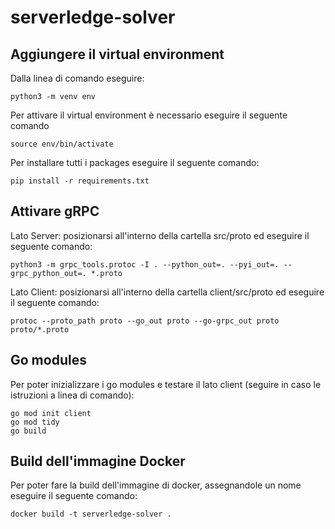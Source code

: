 # serverledge-solver

## Aggiungere il virtual environment
Dalla linea di comando eseguire:
```
python3 -m venv env
```
Per attivare il virtual environment è necessario eseguire il seguente comando
```
source env/bin/activate
```
Per installare tutti i packages eseguire il seguente comando:
```
pip install -r requirements.txt
```

## Attivare gRPC
Lato Server: posizionarsi all'interno della cartella src/proto ed eseguire il seguente comando:
```
python3 -m grpc_tools.protoc -I . --python_out=. --pyi_out=. --grpc_python_out=. *.proto
```

Lato Client: posizionarsi all'interno della cartella client/src/proto ed eseguire il seguente comando:
```
protoc --proto_path proto --go_out proto --go-grpc_out proto proto/*.proto
```

## Go modules
Per poter inizializzare i go modules e testare il lato client (seguire in caso le istruzioni a linea di comando):
```
go mod init client
go mod tidy
go build
```

## Build dell'immagine Docker
Per poter fare la build dell'immagine di docker, assegnandole un nome eseguire il seguente comando:
```
docker build -t serverledge-solver .
```

